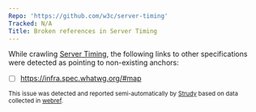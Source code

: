```yaml
---
Repo: 'https://github.com/w3c/server-timing'
Tracked: N/A
Title: Broken references in Server Timing
---
```


While crawling [Server Timing](https://w3c.github.io/server-timing/), the following links to other specifications were detected as pointing to non-existing anchors:
* [ ] https://infra.spec.whatwg.org/#map

<sub>This issue was detected and reported semi-automatically by [Strudy](https://github.com/w3c/strudy/) based on data collected in [webref](https://github.com/w3c/webref/).</sub>
